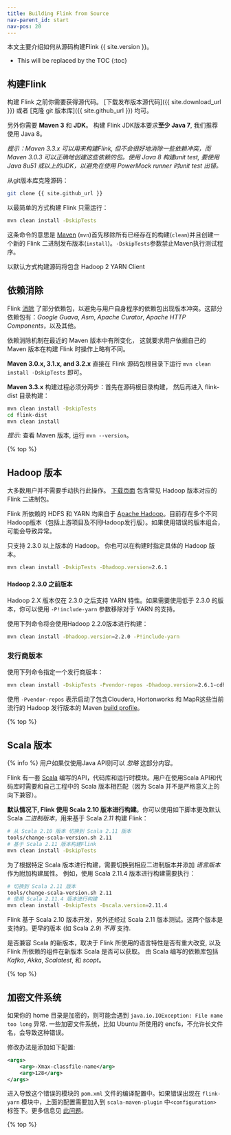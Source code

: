 ```yaml
---
title: Building Flink from Source
nav-parent_id: start
nav-pos: 20
---
```

<!--
Licensed to the Apache Software Foundation (ASF) under one
or more contributor license agreements.  See the NOTICE file
distributed with this work for additional information
regarding copyright ownership.  The ASF licenses this file
to you under the Apache License, Version 2.0 (the
"License"); you may not use this file except in compliance
with the License.  You may obtain a copy of the License at

  http://www.apache.org/licenses/LICENSE-2.0

Unless required by applicable law or agreed to in writing,
software distributed under the License is distributed on an
"AS IS" BASIS, WITHOUT WARRANTIES OR CONDITIONS OF ANY
KIND, either express or implied.  See the License for the
specific language governing permissions and limitations
under the License.
-->

本文主要介绍如何从源码构建Flink {{ site.version }}。

* This will be replaced by the TOC
{:toc}

## 构建Flink
构建 Flink 之前你需要获得源代码。 [下载发布版本源代码]({{ site.download_url }}) 或者 [克隆 git 版本库]({{ site.github_url }}) 均可。

另外你需要 **Maven 3** 和 **JDK**。 构建 Flink JDK版本要求**至少 Java 7**, 我们推荐使用 Java 8。

*提示：Maven 3.3.x 可以用来构建Flink, 但不会很好地消除一些依赖冲突，而Maven 3.0.3 可以正确地创建这些依赖的包。使用 Java 8 构建unit test, 要使用 Java 8u51 或以上的JDK，以避免在使用 PowerMock runner 时unit test 出错。*

从git版本库克隆源码：

~~~bash
git clone {{ site.github_url }}
~~~

以最简单的方式构建 Flink 只需运行：

~~~bash
mvn clean install -DskipTests
~~~

这条命令的意思是 [Maven](http://maven.apache.org) (`mvn`)首先移除所有已经存在的构建(`clean`)并且创建一个新的 Flink 二进制发布版本(`install`)。`-DskipTests`参数禁止Maven执行测试程序。

以默认方式构建源码将包含 Hadoop 2 YARN Client

## 依赖消除

Flink [消除](https://maven.apache.org/plugins/maven-shade-plugin/) 了部分依赖包，以避免与用户自身程序的依赖包出现版本冲突。这部分依赖包有：*Google Guava*, *Asm*, *Apache Curator*, *Apache HTTP Components*，以及其他。

依赖消除机制在最近的 Maven 版本中有所变化， 这就要求用户依据自己的 Maven 版本在构建 Flink 时操作上略有不同。

**Maven 3.0.x, 3.1.x, and 3.2.x**
直接在 Flink 源码包根目录下运行 `mvn clean install -DskipTests` 即可。

**Maven 3.3.x**
构建过程必须分两步：首先在源码根目录构建， 然后再进入 flink-dist 目录构建：

~~~bash
mvn clean install -DskipTests
cd flink-dist
mvn clean install
~~~

*提示:* 查看 Maven 版本, 运行 `mvn --version`。

{% top %}

## Hadoop 版本

大多数用户并不需要手动执行此操作。 [下载页面](http://hadoop.apache.org) 包含常见 Hadoop 版本对应的 Flink 二进制包。

Flink 所依赖的 HDFS 和 YARN 均来自于 [Apache Hadoop](http://hadoop.apache.org)。目前存在多个不同Hadoop版本（包括上游项目及不同Hadoop发行版）。如果使用错误的版本组合，可能会导致异常。

只支持 2.3.0 以上版本的 Hadoop。 你也可以在构建时指定具体的 Hadoop 版本。

~~~bash
mvn clean install -DskipTests -Dhadoop.version=2.6.1
~~~

#### Hadoop 2.3.0 之前版本
Hadoop 2.X 版本仅在 2.3.0 之后支持 YARN 特性。如果需要使用低于 2.3.0 的版本，你可以使用 `-P!include-yarn` 参数移除对于 YARN 的支持。

使用下列命令将会使用Hadoop 2.2.0版本进行构建：

~~~bash
mvn clean install -Dhadoop.version=2.2.0 -P!include-yarn
~~~

### 发行商版本

使用下列命令指定一个发行商版本：

~~~bash
mvn clean install -DskipTests -Pvendor-repos -Dhadoop.version=2.6.1-cdh5.0.0
~~~

使用 `-Pvendor-repos` 表示启动了包含Cloudera, Hortonworks 和 MapR这些当前流行的 Hadoop 发行版本的 Maven  [build profile](http://maven.apache.org/guides/introduction/introduction-to-profiles.html)。

{% top %}

## Scala 版本

{% info %} 用户如果仅使用Java API则可以 *忽略* 这部分内容。

Flink 有一套 [Scala](http://scala-lang.org) 编写的API，代码库和运行时模块。用户在使用Scala API和代码库时需要和自己工程中的 Scala 版本相匹配（因为 Scala 并不是严格意义上的向下兼容）。

**默认情况下, Flink 使用 Scala 2.10 版本进行构建**。你可以使用如下脚本更改默认 Scala *二进制版本*，用来基于 Scala *2.11* 构建 Flink：


~~~bash
# 从 Scala 2.10 版本 切换到 Scala 2.11 版本
tools/change-scala-version.sh 2.11
# 基于 Scala 2.11 版本构建Flink
mvn clean install -DskipTests
~~~

为了根据特定 Scala 版本进行构建，需要切换到相应二进制版本并添加 *语言版本*  作为附加构建属性。 例如，使用 Scala 2.11.4 版本进行构建需要执行：

~~~bash
# 切换到 Scala 2.11 版本
tools/change-scala-version.sh 2.11
# 使用 Scala 2.11.4 版本进行构建
mvn clean install -DskipTests -Dscala.version=2.11.4
~~~

Flink 基于 Scala 2.10 版本开发，另外还经过 Scala 2.11 版本测试。这两个版本是支持的。更早的版本 (如 Scala *2.9*) *不再* 支持.

是否兼容 Scala 的新版本，取决于 Flink 所使用的语言特性是否有重大改变, 以及 Flink 所依赖的组件在新版本 Scala 是否可以获取。 由 Scala 编写的依赖库包括*Kafka*, *Akka*, *Scalatest*, 和 *scopt*。

{% top %}

## 加密文件系统
如果你的 home 目录是加密的，则可能会遇到 `java.io.IOException: File name too long` 异常. 一些加密文件系统，比如 Ubuntu 所使用的 encfs，不允许长文件名，会导致这种错误。

修改办法是添加如下配置:


~~~xml
<args>
    <arg>-Xmax-classfile-name</arg>
    <arg>128</arg>
</args>
~~~

进入导致这个错误的模块的 `pom.xml` 文件的编译配置中。如果错误出现在 `flink-yarn` 模块中，上面的配置需要加入到 `scala-maven-plugin` 中`<configuration>` 标签下。更多信息见 [此问题](https://issues.apache.org/jira/browse/FLINK-2003)。

{% top %}
